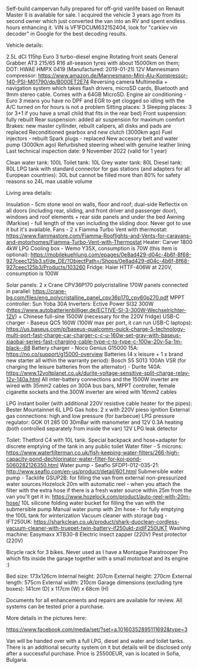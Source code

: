 Self-build campervan fully prepared for off-grid vanlife based on Renault Master II is available for sale. I acquired the vehicle 3 years ago from its second owner which just converted the van into an RV and spent endless hours enhancing it. VIN is VF1FDCUM632152404, look for "carkiev vin decoder" in Google for the best decoding results.

Vehicle details:

2.5L dCI 115hp Euro 3 turbo-diesel engine
Rotating front seats
General Grabber AT3 215/65 R16 all-season tyres with about 15000km on them; DOT: HWAE HMPX 0419 (Manufactured: 2019-01-21)
12V Mannesmann compressor: https://www.amazon.de/Mannesmann-Mini-Alu-Kompressor-140-PSI-M01790/dp/B000ET2E74
Reversing camera
Multimedia + navigation system which takes flash drivers, microSD cards, Bluetooth and 9mm stereo cable. Comes with a 64GB MicroSD.
Engine air conditioning - Euro 3 means you have no DPF and EGR to get clogged so idling with the A/C turned on for hours is not a problem
Sitting places: 3
Sleeping places: 3 (or 3+1 if you have a small child that fits in the rear bed)
Front suspension: fully rebuilt
Rear suspension: added air suspension for maximum comfort
Brakes: new master cyllinder, rebuilt calipers, all disks and pads are replaced
Reconditioned gearbox and new clutch (3000km ago)
Fuel injectors - rebuilt
Spark plugs - replaced
New accesory belt and water pump (3000km ago)
Refurbished steering wheel with genuine leather lining
Last technical inspection date: 9 November 2022 (valid for 1 year)

Clean water tank: 100L
Toilet tank: 10L
Grey water tank: 80L
Diesel tank: 80L
LPG tank with standard connector for gas stations (and adapters for all European countries): 30L but cannot be filled more than 80% for safety reasons so 24L max usable volume

Living area details:

Insulation - 5cm stone wool on walls, floor and roof; dual-side Reflectix on all doors (including rear, sliding, and front driver and passenger door), windows and roof elements + rear side panels and under the bed
Awning (Markise) - full length of the van including the sliding door. Never got to use it but it's available.
Fans - 2 x Fiamma Turbo Vent with thermostat: https://www.fiammastore.com/Fiamma-Rooflights-and-Vents-for-caravans-and-motorhomes/Fiamma-Turbo-Vent-with-Thermostat
Heater: Carver 1800 4kW LPG
Cooling box - Wemo Y35X, consumption is 70W (this item is optional): https://mobilekuehlung.com/epages/0e8ad429-d04c-4b6f-8f68-927ceec125b3.sf/de_DE/?ObjectPath=/Shops/0e8ad429-d04c-4b6f-8f68-927ceec125b3/Products/103260
Fridge: Haier HTTF-406W at 220V, consumption is 100W

Solar panels: 2 x Crane CPV36P170 polycristalline 170W panels connected in parallel: https://crane-bg.com/files/eng_polycristalline_panel_cpv36p170_cpv60p270.pdf
MPPT controller: Sun Yoba 30A
Inverters: Ective Power SI32 300W (https://www.autobatterienbilliger.de/ECTIVE-SI-3-300W-Wechselrichter-12V) + Chinese full-sine 1500W (necessary for the 220V fridge)
USB-C charger - Baseus QC5 160W (100W max per port, it can run USB-C laptops): https://us.baseus.com/p/baseus-qualcomm-quick-charge-5-technology-multi-port-fast-charge-car-charger-c-c-u-160w-set-gray-with-baseus-xiaobai-series-fast-charging-cable-type-c-to-type-c-100w-20v-5a-1m-black--88
Battery charger - Noco Genius G15000 15A: https://no.co/support/g15000-overview
Batteries (4 x leisure + 1 x brand new starter all within the warranty period): Bosch S5 S013 100Ah
VSR (for charging the leisure batteries from the alternator) - Durite 140A: https://www.12voltplanet.co.uk/durite-voltage-sensitive-split-charge-relay-12v-140a.html
All inter-battery connections and the 1500W inverter are wired with 35mm2 cables on 300A bus bars, MPPT controller, female cigarette sockets and the 300W inverter are wired with 16mm2 cables

LPG instant boiler (with additional 220V resistive cable heater for the pipes): Bester Mountainnet 6L LPG
Gas hobs: 2 x with 220V pieso ignition
External gas connections: high and low pressure (for barbecue)
LPG pressure regulator: GOK 01 285 00 30mBar with manometer and 12V 0.3A heating (both controlled separately from inside the van)
12V LPG leak detector

Toilet: Thetford C4 with 10L tank. Special backpack and hose+adapter for discrete emptying of the tank in any public toilet
Water filter - 5 microns: https://www.waterfilterman.co.uk/fish-keeping-water-filters/266-high-capacity-pond-dechlorinator-water-filter-for-koi-pond-5060282126350.html
Water pump - Seaflo SFDP1-012-035-21: http://www.seaflo.com/en-us/product/detail/601.html
Submersible water pump - Tacklife GSUP2B: for filling the van from external non-pressurized water sources
Hozelock 20m with automatic reel - when you attach the filter with the extra hose if there is a fresh water source within 25m from the van you'll get it in: https://www.hozelock.com/product/auto-reel-with-20m-hose/
10L silicone folding water bucket for filling the van with the submersible pump
Manual water pump with 2m hose - for fully emptying the 100L tank for winterization 
Vacuum cleaner with storage bag - IFT250UK: https://sharkclean.co.uk/product/shark-duoclean-cordless-vacuum-cleaner-with-truepet-twin-battery-if250ukt-zidIF250UKT
Washing machine: Easymaxx XTB30-8
Electric insect zapper (220V)
Pest protector (220V)

Bicycle rack for 3 bikes. Never used as I have a Montague Paratrooper Pro which fits inside the garage together with a small motorboat and its engine :)

Bed size: 173x126cm
Internal height: 207cm
External height: 270cm
External length: 575cm
External width: 210cm
Garage dimensions (excluding tyre boxes): 141cm (D) x 117cm (W) x 68cm (H)

Documents for all enhancements and repairs are available for review. All systems can be tested prior a purchase.

More details in the pictures here:

https://www.facebook.com/media/set/?set=a.10160352895111692&type=3

Van will be handed over with a full LPG, diesel and water and toilet tanks. There is an additional security system on it but details will be disclosed only after a successful purchase. Price is 25500EUR, van is located in Sofia, Bulgaria.
